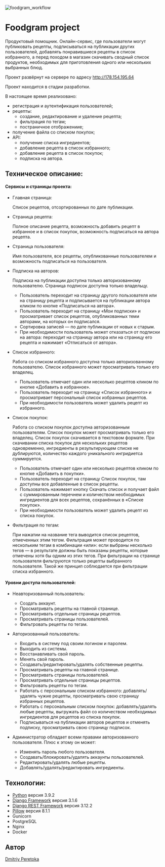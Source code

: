 ![foodgram_workflow](https://github.com/dmitriyperetoka/foodgram/workflows/foodgram_workflow/badge.svg)

# Foodgram project
Продуктовый помощник. Онлайн-сервис, где пользователи могут публиковать рецепты, подписываться на публикации других пользователей, добавлять понравившиеся рецепты в список избранного, а перед походом в магазин скачивать сводный список продуктов, необходимых для приготовления одного или нескольких выбранных блюд.

Проект развёрнут на сервере по адресу http://178.154.195.64

Проект находится в стадии разработки.

В настоящее время реализовано:
* регистрация и аутентификация пользователей;
* рецепты:
  * создание, редактирование и удаление рецепта;
  * фильтрация по тегам;
  * постраничное отображениие;
* получение файла со списком покупок;
* API:
  * получение списка ингредиентов;
  * добавление рецепта в список избранного;
  * добавление рецепта в список покупок;
  * подписка на автора.

## Техническое описание:
#### Сервисы и страницы проекта:
* Главная страница: 

  Список рецептов, отсортированных по дате публикации.

* Страница рецепта:

  Полное описание рецепта, возможность добавить рецепт в избранное и в список покупок, возможность подписаться на автора рецепта.

* Страница пользователя:

  Имя пользователя, все рецепты, опубликованные пользователем и возможность подписаться на пользователя.

* Подписка на авторов:

  Подписка на публикации доступна только авторизованному пользователю. Страница подписок доступна только владельцу.
  * Пользователь переходит на страницу другого пользователя или на страницу рецепта и подписывается на публикации автора кликом по кнопке «Подписаться на автора».
  * Пользователь переходит на страницу «Мои подписки» и просматривает список рецептов, опубликованных теми авторами, на которых он подписался.
  * Сортировка записей — по дате публикации от новых к старым.
  * При необходимости пользователь может отказаться от подписки на автора: переходит на страницу автора или на страницу его рецепта и нажимает «Отписаться от автора».

* Список избранного:

  Работа со списком избранного доступна только авторизованному пользователю. Список избранного может просматривать только его владелец.
  * Пользователь отмечает один или несколько рецептов кликом по кнопке «Добавить в избранное».
  * Пользователь переходит на страницу «Список избранного» и просматривает персональный список избранных рецептов.
  * При необходимости пользователь может удалить рецепт из избранного.

* Список покупок:

  Работа со списком покупок доступна авторизованным пользователям. Список покупок может просматривать только его владелец. Список покупок скачивается в текстовом формате. При скачивании списка покупок для нескольких рецептов одновременно, ингредиенты в результирующем списке не дублируются, количество каждого уникального ингридиетса суммируется.
  * Пользователь отмечает один или несколько рецептов кликом по кнопке «Добавить в покупки».
  * Пользователь переходит на страницу Список покупок, там доступны все добавленные в список рецепты.
  * Пользователь нажимает кнопку Скачать список и получает файл с суммированным перечнем и количеством необходимых ингредиентов для всех рецептов, сохранённых в «Списке покупок».
  * При необходимости пользователь может удалить рецепт из списка покупок.

* Фильтрация по тегам:

  При нажатии на название тега выводится список рецептов, отмеченных этим тегом. Фильтрация может проводится по нескольким тегам в комбинации «или»: если выбраны несколько тегов — в результате должны быть показаны рецепты, которые отмечены хотя бы одним из этих тегов. При фильтрации на странице пользователя фильтруются только рецепты выбранного пользователя. Такой же принцип соблюдается при фильтрации списка избранного.

#### Уровни доступа пользователей:
* Неавторизованный пользователь:
  * Создать аккаунт.
  * Просматривать рецепты на главной странице.
  * Просматривать отдельные страницы рецептов.
  * Просматривать страницы пользователей.
  * Фильтровать рецепты по тегам.

* Авторизованный пользователь:
  * Входить в систему под своим логином и паролем.
  * Выходить из системы.
  * Восстанавливать свой пароль.
  * Менять свой пароль.
  * Создавать/редактировать/удалять собственные рецепты.
  * Просматривать рецепты на главной странице.
  * Просматривать страницы пользователей.
  * Просматривать отдельные страницы рецептов.
  * Фильтровать рецепты по тегам.
  * Работать с персональным списком избранного: добавлять/удалять чужие рецепты, просматривать свою страницу избранных рецептов.
  * Работать с персональным списком покупок: добавлять/удалять любые рецепты, выгружать файл со количеством необходимых ингредиентов для рецептов из списка покупок.
  * Подписываться на публикации авторов рецептов и отменять подписку, просматривать свою страницу подписок.

* Администратор обладает всеми правами авторизованного пользователя. Плюс к этому он может:
  * Изменять пароль любого пользователя.
  * Создавать/блокировать/удалять аккаунты пользователей.
  * Редактировать/удалять любые рецепты.
  * Добавлять/удалять/редактировать ингредиенты.

## Технологии:
* [Python](https://www.python.org) версия 3.9.2
* [Django Framework](https://www.djangoproject.com) версия 3.1.6
* [Django REST Framework](https://www.django-rest-framework.org) версия 3.12.2
* [Pillow](https://python-pillow.org) версия 8.1.1
* Gunicorn
* PostgreSQL
* Nginx
* Docker

## Автор
[Dmitriy Peretoka](https://github.com/dmitriyperetoka)
